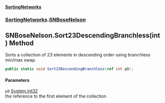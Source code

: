 #### [SortingNetworks](./index.md 'index')
### [SortingNetworks](./SortingNetworks.md 'SortingNetworks').[SNBoseNelson](./SortingNetworks-SNBoseNelson.md 'SortingNetworks.SNBoseNelson')
## SNBoseNelson.Sort23DescendingBranchless(int) Method
Sorts a collection of 23 elements in descending order using branchless min/max swap.  
```csharp
public static void Sort23DescendingBranchless(ref int p0);
```
#### Parameters
<a name='SortingNetworks-SNBoseNelson-Sort23DescendingBranchless(int)-p0'></a>
`p0` [System.Int32](https://docs.microsoft.com/en-us/dotnet/api/System.Int32 'System.Int32')  
the reference to the first element of the collection  
  
